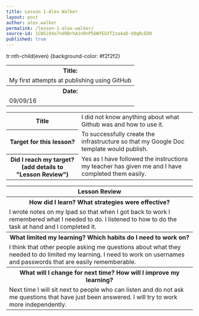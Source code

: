 ```yaml
---
title: Lesson 1-Alex Walker
layout: post
author: alex.walker
permalink: /lesson-1-alex-walker/
source-id: 1CWSi94o7nd0BrhA1nRnP5UWfEGYT2za4aD-VDqRcED0
published: true
---
```

<centre>
<table>
<tr>
tr:nth-child(even) {background-color: #f2f2f2}
</tr>
  <tr>
    <th>Title:  </th>
  </tr>
  <tr>
    <td>My first attempts at publishing using GitHub  </td>
    </tr>
    <tr>
    <th> Date:  </th>
    </tr>
    <tr>
    <td>09/09/16</td>
  </tr>
</table>


<table>
  <tr>
    <th>Title</th>
    <td>I did not know anything about what Github was and how to use it.</td>
  </tr>
  <tr>
    <th>Target for this lesson?</th>
    <td>To successfully create the infrastructure so that my Google Doc template would publish.</td>
  </tr>
  <tr>
    <th>Did I reach my target? 
(add details to "Lesson Review")</th>
    <td>Yes as I have followed the instructions my teacher has given me and I have completed them easily.</td>
  </tr>
</table>


<table>
  <tr>
    <th>Lesson Review</th>
  </tr>
  <tr>
    <th>How did I learn? What strategies were effective? </th>
  </tr>
  <tr>
    <td>I wrote notes on my Ipad so that when I got back to work I remembered what I needed to do. I listened to how to do the task at hand and I completed it.</td>
  </tr>
  <tr>
    <th>What limited my learning? Which habits do I need to work on? </th>
  </tr>
  <tr>
    <td>I think that other people asking me questions about what they needed to do limited my learning. I need to work on usernames and passwords that are easily rememberable.</td>
  </tr>
  <tr>
    <th>What will I change for next time? How will I improve my learning?</th>
  </tr>
  <tr>
    <td>Next time I will sit next to people who can listen and do not ask me questions that have just been answered. I will try to work more independently.</td>
  </tr>
</table>
</centre>

